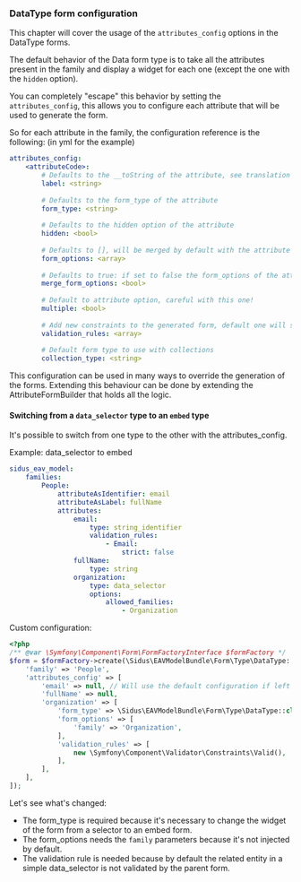 ### DataType form configuration

This chapter will cover the usage of the ````attributes_config```` options in the DataType forms.

The default behavior of the Data form type is to take all the attributes present in the family and display a widget for
each one (except the one with the ````hidden```` option).

You can completely "escape" this behavior by setting the ````attributes_config````, this allows you to configure each
attribute that will be used to generate the form.

So for each attribute in the family, the configuration reference is the following: (in yml for the example)

````yml
attributes_config:
    <attributeCode>:
        # Defaults to the __toString of the attribute, see translation chapter for more information
        label: <string>
        
        # Defaults to the form_type of the attribute
        form_type: <string>
        
        # Defaults to the hidden option of the attribute
        hidden: <bool>
        
        # Defaults to [], will be merged by default with the attribute form_options
        form_options: <array>
        
        # Defaults to true: if set to false the form_options of the attribute will be ignored
        merge_form_options: <bool>
        
        # Default to attribute option, careful with this one!
        multiple: <bool>
        
        # Add new constraints to the generated form, default one will still be used!
        validation_rules: <array>
        
        # Default form type to use with collections
        collection_type: <string>
````

This configuration can be used in many ways to override the generation of the forms.
Extending this behaviour can be done by extending the AttributeFormBuilder that holds all the logic.

#### Switching from a ````data_selector```` type to an ````embed```` type
It's possible to switch from one type to the other with the attributes_config.

Example: data_selector to embed

````yml
sidus_eav_model:
    families:
        People:
            attributeAsIdentifier: email
            attributeAsLabel: fullName
            attributes:
                email:
                    type: string_identifier
                    validation_rules:
                        - Email:
                            strict: false
                fullName:
                    type: string
                organization:
                    type: data_selector
                    options:
                        allowed_families:
                            - Organization

````

Custom configuration:

````php
<?php
/** @var \Symfony\Component\Form\FormFactoryInterface $formFactory */
$form = $formFactory->create(\Sidus\EAVModelBundle\Form\Type\DataType::class, null, [
    'family' => 'People',
    'attributes_config' => [
        'email' => null, // Will use the default configuration if left null
        'fullName' => null,
        'organization' => [
            'form_type' => \Sidus\EAVModelBundle\Form\Type\DataType::class,
            'form_options' => [
                'family' => 'Organization',
            ],
            'validation_rules' => [
                new \Symfony\Component\Validator\Constraints\Valid(),
            ],
        ],
    ],
]);
````

Let's see what's changed:
- The form_type is required because it's necessary to change the widget of the form from a selector to an embed form.
- The form_options needs the ````family```` parameters because it's not injected by default.
- The validation rule is needed because by default the related entity in a simple data_selector is not validated by the
parent form.
